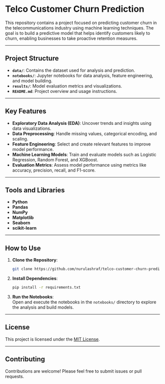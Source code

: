 # Telco Customer Churn Prediction

This repository contains a project focused on predicting customer churn in the telecommunications industry using machine learning techniques. The goal is to build a predictive model that helps identify customers likely to churn, enabling businesses to take proactive retention measures.

---

## Project Structure

- **`data/`**: Contains the dataset used for analysis and prediction.
- **`notebooks/`**: Jupyter notebooks for data analysis, feature engineering, and model building.
- **`results/`**: Model evaluation metrics and visualizations.
- **`README.md`**: Project overview and usage instructions.

---

## Key Features

- **Exploratory Data Analysis (EDA)**: Uncover trends and insights using data visualizations.
- **Data Preprocessing**: Handle missing values, categorical encoding, and scaling.
- **Feature Engineering**: Select and create relevant features to improve model performance.
- **Machine Learning Models**: Train and evaluate models such as Logistic Regression, Random Forest, and XGBoost.
- **Evaluation Metrics**: Assess model performance using metrics like accuracy, precision, recall, and F1-score.

---

## Tools and Libraries

- **Python**  
- **Pandas**  
- **NumPy**  
- **Matplotlib**  
- **Seaborn**  
- **scikit-learn** 

---

## How to Use

1. **Clone the Repository**:  
   ```bash
   git clone https://github.com/nurulashraf/telco-customer-churn-prediction-model.git
   ```
2. **Install Dependencies**:  
   ```bash
   pip install -r requirements.txt
   ```
3. **Run the Notebooks**:  
   Open and execute the notebooks in the `notebooks/` directory to explore the analysis and build models.

---

## License

This project is licensed under the [MIT License](LICENSE).

---

## Contributing

Contributions are welcome! Please feel free to submit issues or pull requests.
